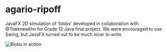 # agario-ripoff

JavaFX 2D simulation of 'blobs' developed in collaboration with @ToekneeAhn for Grade 12 Java final project. We were encouraged to use Swing, but JavaFX turned out to be much nicer to write.

![Blobs in action](/blobs.gif)

